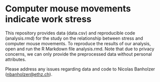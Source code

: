 # Computer mouse movements indicate work stress

This repository provides data (data.csv) and reproducible code (analysis.rmd) for the study on the relationship between stress and computer mouse movements. To reproduce the results of our analysis, open and run the R Markdown file analysis.rmd. Note that due to privacy concerns, we can only provide the preprocessed data without personal attributes. 

Please address any issues regarding data and code to Nicolas Banholzer (nbanholzer@ethz.ch).
